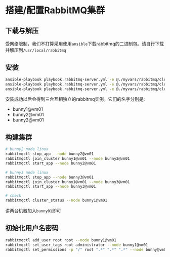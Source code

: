 # 搭建/配置RabbitMQ集群

## 下载与解压

受网络限制，我们不打算采用使用`ansible`下载rabbitmq的二进制包。请自行下载并解压到`/usr/local/rabbitmq`

## 安装

```bash
ansible-playbook playbook.rabbitmq-server.yml -e @./myvars/rabbitmq/cluster-node-1.yml -e "HOSTS=rabbitmq_cluster_1"
ansible-playbook playbook.rabbitmq-server.yml -e @./myvars/rabbitmq/cluster-node-2.yml -e "HOSTS=rabbitmq_cluster_2"
ansible-playbook playbook.rabbitmq-server.yml -e @./myvars/rabbitmq/cluster-node-3.yml -e "HOSTS=rabbitmq_cluster_3"
```

安装成功以后会得到三台互相独立的rabbitmq实例。它们的名字分别是:

* bunny1@vm01
* bunny2@vm01
* bunny2@vm01

## 构建集群

```bash
# bunny2 node linux
rabbitmqctl stop_app --node bunny2@vm01
rabbitmqctl join_cluster bunny1@vm01 --node bunny2@vm01
rabbitmqctl start_app --node bunny2@vm01

# bunny3 node linux
rabbitmqctl stop_app --node bunny3@vm01
rabbitmqctl join_cluster bunny1@vm01 --node bunny3@vm01
rabbitmqctl start_app --node bunny3@vm01

# check
rabbitmqctl cluster_status --node bunny1@vm01
```

讲两台机器加入`bunny01`即可

## 初始化用户名密码

```bash
rabbitmqctl add_user root root --node bunny1@vm01
rabbitmqctl set_user_tags root administrator --node bunny1@vm01
rabbitmqctl set_permissions -p "/" root ".*" ".*" ".*" --node bunny@vm01
```
